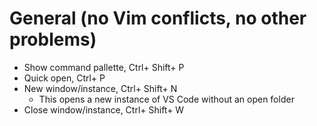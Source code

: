 # General (no Vim conflicts, no other problems)

* Show command pallette, Ctrl+ Shift+ P
* Quick open, Ctrl+ P
* New window/instance, Ctrl+ Shift+ N
    * This opens a new instance of VS Code without an open folder
* Close window/instance, Ctrl+ Shift+ W